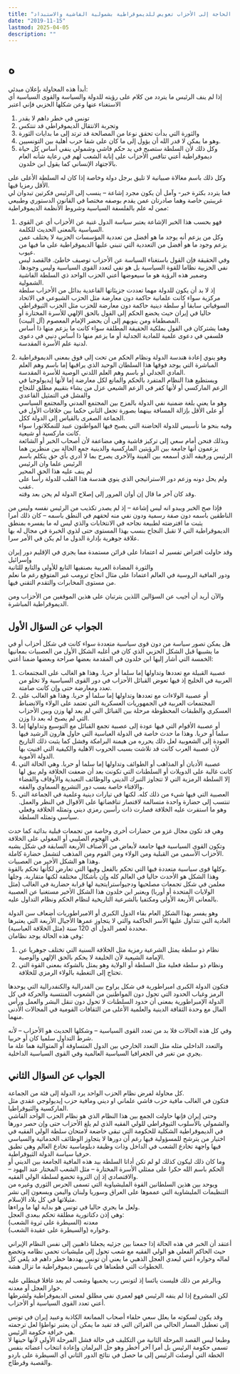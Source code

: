 ```yaml
---
title: "نفي الحاجة إلى الأحزاب تعويض للديموقراطية بشمولية الفاشية والاستبداد"
date: "2019-11-15"
lastmod: 2025-04-05
description: ""
---
```

# **ه**

أبدأ هذه المحاولة بإعلان مبدئي:  
إذا لم ينف الرئيس ما يتردد من كلام على رؤيته للدولة والسياسة والقوى السياسية أي الاستغناء عنها وعن شكلها الحزبي فإني اعتبر  
1. تونس في خطر داهم لا يقدر  
2. وتجربة الانتقال الديموقراطي قد تنتكس  
3. والثورة التي بدأت تحقق نوعا من المصالحة قد ترتد إلى ما بدايات الثورة  
4. وهو ما يمكن لا قدر الله أن يؤول إلى ما كان على شفا حرب أهلية بين التونسيين.  
5. وكل ذلك لأن السلطة ستصبح في يد حكم فاشي وشمولي ينفي أساس كل حياة ديموقراطية أعني تنافس الأحزاب على إنابة الشعب لهم في رعاية شأنه العام بالاجتهاد الإنساني كما يقول ابن خلدون.

وكل ذلك باسم مغالاة صبيانية لا تليق برجل دولة وخاصة إذا كان له السلطة الأعلى على الأقل رمزيا فيها.  
فما يتردد بكثرة خبر- وآمل أن يكون مجرد إشاعة – ينسب إلى الرئيس فكرتين تبدوان لي غريبتين خاصة وهما صادرتان عمن يقدم بوصفه مختصا في القانون الدستوري وطبيعي ممن له علم بالفلسفة السياسية وشروط الأنظمة الديموقراطية:

1. فهو بحسب هذا الخبر الإشاعة يعتبر سياسة الدول غنية عن الأحزاب أي عن القوى السياسية بالمعنى الحديث للكلمة.  
وكل من يزعم أنه يوجد ما هو أفضل من تعددية المؤسسات الحزبية لا يختلف عمن يزعم وجود ما هو أفضل من التعددية التي تنبني عليها الديموقراطية على ما فيها من عيوب.  
وفي الحقيقة فإن القول باستغناء السياسة عن الأحزاب توصيف خاطئ. فالقصد ليس نفي الحزبية نظاما للقوة السياسية بل هو نفي لتعدد القوى السياسية وليس وجودها. وضمير هذه الرؤية هو ما سيعوضها أعني الحزب الواحد ذي السلطة الفاشية الشمولية.  
إذ لا بد أن يكون للدولة مهما تعددت جزيئاتها القاعدية بدائل من الأحزاب سلطة مركزية سواء كانت علمانية حاكمة دون معارضة مثل الحزب الشيوعي في الاتحاد السوفياتي سابقا أو سلطة دينية حاكمة دون معارضة للحزب مثل الحزب الثيوقراطي حاليا في إيران حيث يخضع الحكم إلى القول بالحق الإلهي للأسرة المختارة أو المصطفاة ومن ينوبهم إلى أن يحضر الإمام المعصوم (آل البيت).  
وهما يشتركان في القول بملكية الحقيقة المطلقة سواء كانت ما يزعم منها ذا أساس فلسفي في دعوى علمية للمادية الجدلية أو ما يزعم منها ذا أساس دنيي في دعوى لدنية علم الأسرة المقدسة.

2. وهو ينوي إعادة هندسة الدولة ونظام الحكم من تحت إلى فوق بمعنى الديموقراطية المباشرة التي يوجد فوقها هذا السلطان الوحيد الذي يراقبها إما باسم وهم العلم المادي الجدلي أو باسم وهم العلم اللدني الوصية للأسرة المقدسة.  
ويستطيع هذا النظام المتفرد بالحكم والمانع لكل معارضة إما لأنها إيديولوجيا في الزعم الماركسي أو لأنها كفر في الزعم الشيعي عزل من يشاء بتقييم مطلق للنجاح والفشل في التمثيل القاعدي  
وهو ما يعني بلغة ضمنية نفي الدولة بالمزج بين المجتمع المدني والمجتمع السياسي أو على الأقل بإزالة المسافة بينهما بصورة تجعل الثاني حكما بين خلافات الأول في الجماعة الصغرى بالقياس إلى الدولة ككل.  
وفيه بنحو ما تأسيس للدولة الحاضنة التي يصبح فيها المواطنون عبيد للنمكلاتورا سواء كانت ماركسية أو شيعية.  
وبذلك فنحن أمام سعي إلى تركيز فاشية وهي مضاعفة لأن أصحاب الخبر أو الشائعة يزعمون أنها جامعة بين الرؤيتين الماركسية والدينية جمع الحالة بين منظرين هما الرئيس ورفيقه الذي أسمعه بين الفينة والأخرى يصرح بما لا أدري بأي حق يتكلم باسم الرئيس علما وان الرئيس  
لم ينف عليه هذا الحق المحير  
ولم يحل دونه وزعم دور الاستراتيجي الذي ينوي هندسة هذا القلب للدولة رأسا على عقب.  
وقد كان آخر ما قال إن أوان المرور إلى إصلاح الدولة لم يحن بعد وقته.

فإذا صح الخبر ويبدو انه ليس إشاعة – إذ لم يصدر تكذيب من الرئيس نفسه وليس من الناطقين باسمه دون صفة رسمية ودون نفي منه لحقهم في النطق باسمه – كان ذلك أمرا يثبت ما افترضته لطبيعة نجاحه في الانتخابات والذي ليس له ما يفسره بمنطق الديموقراطية التي لا تقبل النجاح بنسب بهذا المستوى حتى لذوي الخبرة في مجال له بها علاقة جوهرية بإدارة الدول ما لم يكن في الأمر سرا.

وقد حاولت افتراض تفسير له اعتمادا على قرائن مستمدة مما يجري في الإقليم دور إيران وإسرائيل  
والثورة المضادة العربية بصنفيها التابع للأولى والتابع للثانية  
ودور المافية الروسية في العالم اعتمادا على مثال انجاح ترومب غير المتوقع رغم ما نعلم من مستوى المخابرات والتقدم التقني فيها.

والآن أريد أن أجيب عن السؤالين اللذين يترتبان على هذين الموقفين من الأحزاب ومن الديموقراطية المباشرة.

## الجواب عن السؤال الأول

هل يمكن تصور سياسة من دون قوى سياسية متعددة سواء كانت في شكل أحزاب أو في ما يشببها قبل الشكل الحزبي الذي كان في أغلبه الشكل الأول من العصبيات بمعانيها الخمسة التي أشار إليها ابن خلدون في المقدمة بعضها صراحة وبعضها ضمنا أعني:  
1. عصبية القبيلة مع تعددها وتداولها إما سلما أو حربا. وهذا هو الغالب على المجتمعات العربية في الخليج إذ فيها تعوض القبائل الأحزاب في دور القوى السياسية ولا تخلو من تعدد ومعارضة حتى وإن كانت صامتة.  
2. أو عصبية الولاءات مع تعددها وتداولها إما سلما أو حربا. وهذا هو الغالب على المجتمعات العربية في الجمهوريات العسكرية التي تعتمد على الولاء والانضباط العسكري والطبقات المحظوظة مرحلة بين القبائل التي لم يعد لها وزن وبين الأحزاب التي لم يصبح له بعد ذا وزن.  
3. أو عصبية الأقوام التي فيها عودة إلى عصبية تجمع القبائل مع التوسيع وتداولها إما سلما أو حربا. وهذا ما حدث خاصة في الدولة العباسية التي حاول هارون الرشيد فيها العودة إلى الشعوبية لعل ذلك يحرره من هيمنة البرامكة وفشل كما يثبت ذلك التاريخ لأن عصبية العرب كانت قد تلاشت بسبب الحروب الاهلية والكيفية التي افنيت بها الدولة الأموية.  
4. عصبية الأديان أو المذاهب أو الطوائف وتداولها إما سلما أو حربا. وهي الحالة التي كانت غالبة على الدويلات أو السلطنات التي تكونت بعد أن ضعفت الخلافة ولم يبق لها إلا السلطة الرمزية التي لا تتجاوز التبرك الديني والوظائف التعبدية والأوقاف والقضاء والافتاء خاصة بسب دور التشريع السماوي والفقه.  
5. العصبية التي فيها شيء من ذلك كله. لكنها في تيارات دينية وعلمية في الجماعة التي تنتسب إلى حضارة واحدة متسالمة لاقتصار تناقضاتها على الأقوال في النظر والعمل. وهو ما استقرت عليه الخلافة فصارت ذات رأسين رمزي ديني وتمثله الخلافة وفعلي سياسي وتمثله السلطة.

وهي قد تكون مجال غزو من حضارات أخرى وخاصة من تجمعات قبلية بدائية كما حدث في الهجوم الصليبي أو المغولي على الخلافة.  
وتكون القوى السياسية فيها جامعة لأبعاض من الأصناف الأربعة السابقة في شكل يشبه الأحزاب الأسمى من القبلية ومن الولاء ومن القوم ومن المذهب لتشمل حضارة كاملة.  
وهذا هو الشكل الأخير من العصبيات.  
وكلها قوى سياسية متعددة فيها التي تحكم بالفعل وفيها التي تعارض لكأنها تحكم بالقوة.  
وهذا الشكل هو الأحدث حاليا في العالم كله وإن بأشكال مختلفة لكنها متقاربة. وجلها معلمن في شكل تجمعات مصلحيها ودجيواسترايتجية لها قرابة حضارية في الغالب (مثل الولايات المتحدة أو أوربا) ويعتبر ابن خلدون هذا الشكل الأخير مستغنيا عن العصبية بالمعاني الأربعة الأولى ومكتفيا بالشرعية التاريخية لنظام الحكم ونظام التداول عليه.

وهو يفسر بهذا الشكل العام بقاء الدول الكبرى أو الامبراطوريات أضعاف سن الدولة العادية التي تتداول عليها الأسر الحاكمة والتي لا يتجاوز عمرها الأجيال الأربعة التي يعتبرها محددة لعمر الدول أي 120 سنة (مثل الخلافة العباسية).  
وفي هذه الحالة يوجد نظامان:  
1. نظام ذو سلطة يمثل الشرعية رمزية مثل الخلافة السنية التي تختلف جوهريا عن الإمامة الشيعية لأن الخليفة لا يحكم بالحق الإلهي والوصية.  
2. ونظام ذو سلطة فعلية مثل السلطة أو الولاية وهو يمثل بالشوكة بمعنى القوة التي تحتاج إلى التغطية بالولاء الرمزي للخلافة.

فتكون الدولة الكبرى امبراطورية في شكل يراوح بين الفدرالية والكنفدرالية التي يوحدها الرمز وغياب الحدود التي تحول دون المواطنين من الشعوب المنتسبة والحركة في كل الدولة الإمبراطورية بمعنى أن حدود السلطنات لا تحول دون تنقل البشر والعمل ورأس المال مع وحدة الثقافة الدينية والعلمية الأعلى من الثقافات القومية في المجالات الأدنى منهما.

وفي كل هذه الحالات فلا بد من تعدد القوى السياسية – وشكلها الحديث هو الأحزاب – لأنه شرط التداول سلميا كان أو حربيا.  
والتعدد الداخلي مثله مثل التعدد الخارجي بين الدول المتساوقة أو المتوالية هما علة ما يجري من تغير في الجغرافيا السياسية العالمية وفي القوى السياسية الداخلية.

## الجواب عن السؤال الثاني

كل محاولة لفرض نظام الحزب الواحد يرد الدولة إلى فئة من الجماعة.  
فتكون في الغالب مافية حزب فاشي علماني او ديني ومافية حزب إيديولوجي عقدي مثل الماركسية والثيوقراطيا.  
وحتى إيران فإنها حاولت الجمع بين هذا النظام الذي هو نظام الحزب الواحد الفاشي والشمولي بالأسلوب الثيوقراطي للولي الفقيه الذي لم يلغ الأحزاب حتى وإن حصر دورها في الديموقراطية الشكلية للحكومة التي تبقى خاضعة لامتحان سلطة الولي الفقيه في اختيار من يترشح للمسؤولية فيها رغم أن دورها لا يتجاوز الوظائف الخدماتية والسياسي فيها واجهة تخادع الشعب في الداخل وذات وظيفة دبلوماسية تخادع العالم وهي تطبق حرفيا سياسة الدولة الثيوقراطية.  
وما كان ذلك ليكون كذلك لو لم تكن أداتا السلطة بيد هذه المافية الجامعة بين الديني أو الحكم باسم الله حكرا على ممثلي الأسرة المختارة – مثل الشعب المختار عند اليهود – والاقتصادي إذ إن الثروة تخضع لسلطة الولي الفقيه.  
ويوحد بين هذين السلطانين القوة المليشياوية التي تسمى الحرس الثوري وغيره من التنظيمات المليشاوية التي عمموها على العراق وسوريا ولبنان واليمن ويسعون إلى نشر مثيلاتها في كل بلاد الإسلام.  
ولعل ما يجري حاليا في تونس هو بداية لها ما وراءها.  
وهي إذن دكتاتورية مطلقة تحكم ببعدي العجل:  
معدنه (السيطرة على ثروة الشعب)  
وخواره (والسيطرة على عقيدة الشعب).

أعتقد أن الخبر في هذه الحالة إذا جمعنا بين جزئيه يجعلنا ذاهبين إلى نفس النظام الإيراني حيث الحاكم الفعلي هو الولي الفقيه مع شعب تحول إلى مليشيات تحمي نظامه وتخضع لماله وخواره أعني لبعدي العجل الذهبي ما يعني أن تونس يهددها خطر داهم قد يلغي كل الخطوات التي قطعناها في تأسيس ديموقراطية ما تزال هشة.

وبالرغم من ذلك فليست يائسا إذ لتونس رب يحميها وشعب لم يعد غافلا فينطلي عليه خوار العجل أو معدنه.  
لكن المشروع إذا لم ينفه الرئيس فهو لعمري نفي مطلق لمعنى الديموقراطية ولشرطها أعني تعدد القوى السياسية أو الأحزاب.

وقد يكون لسكوته ما يعلل سعي حلفاء أصحاب الممانعة الكاذبة وعبيد إيران في تونس إلى تعطيل المسار الحالي من القرائن التي قد تفيد ما يمكن أن يعتبر تواطؤا لعل ترجمته هي خرافة حكومة الرئيس.  
وطبعا ليس القصد المرحلة الثانية من التكليف في حالة فشل المرحلة الأولى لأنها حينها لا تسمى حكومة الرئيس بل أمرا آخر أخطر وهو حل البرلمان وإعادة انتخاب أعضائه بنفس الخطة التي أوصلت الرئيس إلى ما حصل في نتائج الدور الثاني أي السيطرة على باردو والقصبة وقرطاج.

###
